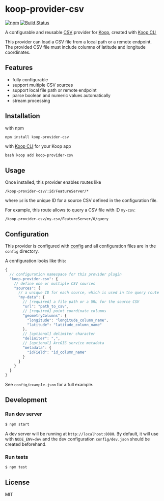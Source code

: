 # koop-provider-csv

[![npm](https://img.shields.io/npm/v/koop-provider-csv.svg)](https://www.npmjs.com/package/koop-provider-csv) [![Build Status](https://travis-ci.org/haoliangyu/koop-provider-csv.svg?branch=master)](https://travis-ci.org/haoliangyu/koop-provider-csv)

A configurable and reusable [CSV](https://en.wikipedia.org/wiki/Comma-separated_values) provider for [Koop](http://koopjs.github.io/), created with [Koop CLI](https://github.com/koopjs/koop-cli)

This provider can load a CSV file from a local path or a remote endpoint. The provided CSV file must include columns of latitude and longitude coordinates.

## Features

- fully configurable
- support multiple CSV sources
- support local file path or remote endpoint
- parse boolean and numeric values automatically
- stream processing

## Installation

with npm

```bash
npm install koop-provider-csv
```

with [Koop CLI](https://github.com/koopjs/koop-cli) for your Koop app

`bash koop add koop-provider-csv`

## Usage

Once installed, this provider enables routes like

```
/koop-provider-csv/:id/FeatureServer/*
```

where `id` is the unique ID for a source CSV defined in the configuration file.

For example, this route allows to query a CSV file with ID `my-csv`:

```
/koop-provider-csv/my-csv/FeatureServer/0/query
```

## Configuration

This provider is configured with [config](https://github.com/lorenwest/node-config) and all configuration files are in the `config` directory.

A configuration looks like this:

```javascript
{
  // configuration namespace for this provider plugin
  "koop-provider-csv": {
    // define one or multiple CSV sources
    "sources": {
      // a unique ID for each source, which is used in the query route
      "my-data": {
        // [required] a file path or a URL for the source CSV
        "url": "path_to_csv",
        // [required] point coordinate columns
        "geometryColumns": {
          "longitude": "longitude_column_name",
          "latitude": "latitude_column_name"
        },
        // [optional] delimiter character
        "delimiter": ",",
        // [optional] ArcGIS service metadata
        "metadata": {
          "idField": "id_column_name"
        }
      }
    }
  }
}

```

See `config/example.json` for a full example.

## Development

### Run dev server

```bash
$ npm start
```

A dev server will be running at `http://localhost:8080`. By default, it will use with `NODE_ENV=dev` and the dev configuration `config/dev.json` should be created beforehand.

### Run tests

```bash
$ npm test
```

## License

MIT
